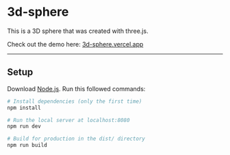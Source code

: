 # 3d-sphere

This is a 3D sphere that was created with three.js.

Check out the demo here: [3d-sphere.vercel.app](https://3d-sphere.vercel.app)

---

## Setup

Download [Node.js](https://nodejs.org/en/download/).
Run this followed commands:

```bash
# Install dependencies (only the first time)
npm install

# Run the local server at localhost:8080
npm run dev

# Build for production in the dist/ directory
npm run build
```
